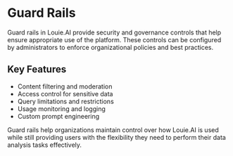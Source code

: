 # Guard Rails

Guard rails in Louie.AI provide security and governance controls that help ensure appropriate use of the platform. These controls can be configured by administrators to enforce organizational policies and best practices.

## Key Features

- Content filtering and moderation
- Access control for sensitive data
- Query limitations and restrictions
- Usage monitoring and logging
- Custom prompt engineering

Guard rails help organizations maintain control over how Louie.AI is used while still providing users with the flexibility they need to perform their data analysis tasks effectively.

